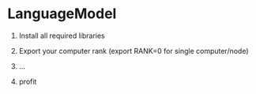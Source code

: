 # LanguageModel

1. Install all required libraries

2. Export your computer rank (export RANK=0 for single computer/node)

3. ...

4. profit
